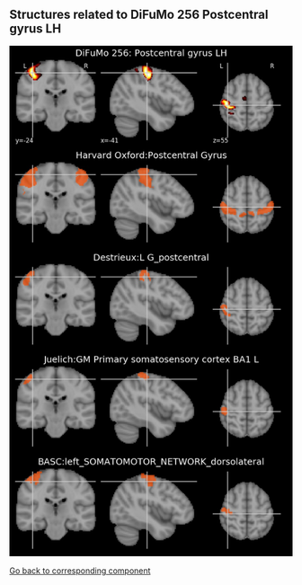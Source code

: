 


## Structures related to DiFuMo 256 Postcentral gyrus LH

![23](23.jpg "Structures related to DiFuMo 256 Postcentral gyrus LH")

[Go back to corresponding component](https://parietal-inria.github.io/DiFuMo/256/html/23.html)